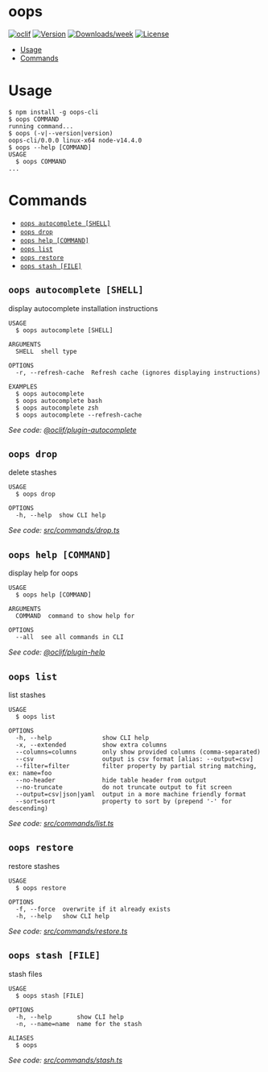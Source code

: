 oops
====



[![oclif](https://img.shields.io/badge/cli-oclif-brightgreen.svg)](https://oclif.io)
[![Version](https://img.shields.io/npm/v/oops.svg)](https://npmjs.org/package/oops-cli)
[![Downloads/week](https://img.shields.io/npm/dw/oops.svg)](https://npmjs.org/package/oops-cli)
[![License](https://img.shields.io/npm/l/oops.svg)](https://github.com/mattbun/oops/blob/master/package.json)

<!-- toc -->
* [Usage](#usage)
* [Commands](#commands)
<!-- tocstop -->
# Usage
<!-- usage -->
```sh-session
$ npm install -g oops-cli
$ oops COMMAND
running command...
$ oops (-v|--version|version)
oops-cli/0.0.0 linux-x64 node-v14.4.0
$ oops --help [COMMAND]
USAGE
  $ oops COMMAND
...
```
<!-- usagestop -->
# Commands
<!-- commands -->
* [`oops autocomplete [SHELL]`](#oops-autocomplete-shell)
* [`oops drop`](#oops-drop)
* [`oops help [COMMAND]`](#oops-help-command)
* [`oops list`](#oops-list)
* [`oops restore`](#oops-restore)
* [`oops stash [FILE]`](#oops-stash-file)

## `oops autocomplete [SHELL]`

display autocomplete installation instructions

```
USAGE
  $ oops autocomplete [SHELL]

ARGUMENTS
  SHELL  shell type

OPTIONS
  -r, --refresh-cache  Refresh cache (ignores displaying instructions)

EXAMPLES
  $ oops autocomplete
  $ oops autocomplete bash
  $ oops autocomplete zsh
  $ oops autocomplete --refresh-cache
```

_See code: [@oclif/plugin-autocomplete](https://github.com/oclif/plugin-autocomplete/blob/v0.2.0/src/commands/autocomplete/index.ts)_

## `oops drop`

delete stashes

```
USAGE
  $ oops drop

OPTIONS
  -h, --help  show CLI help
```

_See code: [src/commands/drop.ts](https://github.com/mattbun/oops/blob/v0.0.0/src/commands/drop.ts)_

## `oops help [COMMAND]`

display help for oops

```
USAGE
  $ oops help [COMMAND]

ARGUMENTS
  COMMAND  command to show help for

OPTIONS
  --all  see all commands in CLI
```

_See code: [@oclif/plugin-help](https://github.com/oclif/plugin-help/blob/v3.2.0/src/commands/help.ts)_

## `oops list`

list stashes

```
USAGE
  $ oops list

OPTIONS
  -h, --help              show CLI help
  -x, --extended          show extra columns
  --columns=columns       only show provided columns (comma-separated)
  --csv                   output is csv format [alias: --output=csv]
  --filter=filter         filter property by partial string matching, ex: name=foo
  --no-header             hide table header from output
  --no-truncate           do not truncate output to fit screen
  --output=csv|json|yaml  output in a more machine friendly format
  --sort=sort             property to sort by (prepend '-' for descending)
```

_See code: [src/commands/list.ts](https://github.com/mattbun/oops/blob/v0.0.0/src/commands/list.ts)_

## `oops restore`

restore stashes

```
USAGE
  $ oops restore

OPTIONS
  -f, --force  overwrite if it already exists
  -h, --help   show CLI help
```

_See code: [src/commands/restore.ts](https://github.com/mattbun/oops/blob/v0.0.0/src/commands/restore.ts)_

## `oops stash [FILE]`

stash files

```
USAGE
  $ oops stash [FILE]

OPTIONS
  -h, --help       show CLI help
  -n, --name=name  name for the stash

ALIASES
  $ oops
```

_See code: [src/commands/stash.ts](https://github.com/mattbun/oops/blob/v0.0.0/src/commands/stash.ts)_
<!-- commandsstop -->

